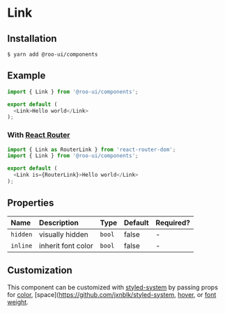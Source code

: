 # Link

<!-- STORY -->

## Installation

```shell
$ yarn add @roo-ui/components
```

## Example

```js
import { Link } from '@roo-ui/components';

export default (
  <Link>Hello world</Link>
);
```

### With [React Router](https://reacttraining.com/react-router/)

```js
import { Link as RouterLink } from 'react-router-dom';
import { Link } from '@roo-ui/components';

export default (
  <Link is={RouterLink}>Hello world</Link>
);
```

## Properties

| Name     | Description        | Type   | Default | Required? |
|:---------|:-------------------|:-------|:--------|:----------|
| `hidden` | visually hidden    | `bool` | false   | -         |
| `inline` | inherit font color | `bool` | false   | -         |

## Customization

This component can be customized with [styled-system](https://github.com/jxnblk/styled-system) by passing props for [color](https://github.com/jxnblk/styled-system/blob/v2.2.5/README.md#color-responsive), [space](https://github.com/jxnblk/styled-system, [hover](https://github.com/jxnblk/styled-system/blob/v2.2.5/README.md#hover), or [font weight](https://github.com/jxnblk/styled-system/blob/v2.2.5/README.md#typography).
